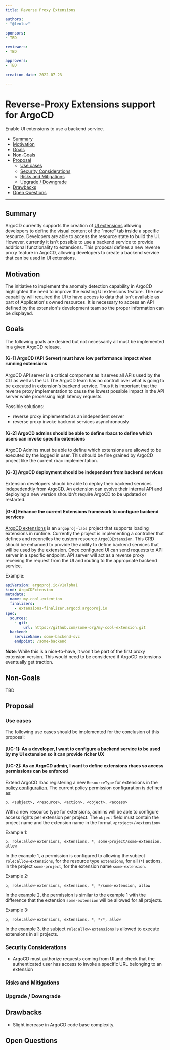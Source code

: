 ```yaml
---
title: Reverse Proxy Extensions

authors:
- "@leoluz"

sponsors:
- TBD

reviewers:
- TBD

approvers:
- TBD

creation-date: 2022-07-23

---
```


# Reverse-Proxy Extensions support for ArgoCD

Enable UI extensions to use a backend service.

* [Summary](#summary)
* [Motivation](#motivation)
* [Goals](#goals)
* [Non-Goals](#non-goals)
* [Proposal](#proposal)
    * [Use cases](#use-cases)
    * [Security Considerations](#security-considerations)
    * [Risks and Mitigations](#risks-and-mitigations)
    * [Upgrade / Downgrade](#upgrade--downgrade)
* [Drawbacks](#drawbacks)
* [Open Questions](#open-questions)

---

## Summary

ArgoCD currently supports the creation of [UI extensions][1] allowing
developers to define the visual content of the "more" tab inside
a specific resource. Developers are able to access the resource state to
build the UI. However, currently it isn't possible to use a backend
service to provide additional functionality to extensions. This proposal
defines a new reverse proxy feature in ArgoCD, allowing developers to
create a backend service that can be used in UI extensions.

## Motivation

The initiative to implement the anomaly detection capability in ArgoCD
highlighted the need to improve the existing UI extensions feature. The
new capability will required the UI to have access to data that isn't
available as part of Application's owned resources. It is necessary to
access an API defined by the extension's development team so the proper
information can be displayed.

## Goals

The following goals are desired but not necessarily all must be
implemented in a given ArgoCD release. 

#### [G-1] ArgoCD (API Server) must have low performance impact when running extensions

ArgoCD API server is a critical component as it serves all APIs used by
the CLI as well as the UI. The ArgoCD team has no controll over what is
going to be executed in extension's backend service. Thus it is important
that the reverse proxy implementation to cause the lowest possible impact
in the API server while processing high latency requests.

Possible solutions:
- reverse proxy implemented as an independent server
- reverse proxy invoke backend services asynchronously

#### [G-2] ArgoCD admins should be able to define rbacs to define which users can invoke specific extensions

ArgoCD Admins must be able to define which extensions are allowed to be
executed by the logged in user. This should be fine grained by ArgoCD
project like the current rbac implementation.

#### [G-3] ArgoCD deployment should be independent from backend services

Extension developers should be able to deploy their backend services
indepedendtly from ArgoCD. An extension can evolve their internal API and
deploying a new version shouldn't require ArgoCD to be updated or
restarted.

#### [G-4] Enhance the current Extensions framework to configure backend services

[ArgoCD extensions][2] is an `argoproj-labs` project that supports loading
extensions in runtime. Currently the project is implementing a controller
that defines and reconciles the custom resource `ArgoCDExtension`. This
CRD should be enhanced to provide the ability to define backend services
that will be used by the extension. Once configured UI can send requests
to API server in a specific endpoint. API server will act as a reverse
proxy receiving the request from the UI and routing to the appropriate
backend service.

Example:
```yaml 
apiVersion: argoproj.io/v1alpha1
kind: ArgoCDExtension
metadata:
  name: my-cool-extention
  finalizers:
    - extensions-finalizer.argocd.argoproj.io
spec:
  sources:
    - git:
        url: https://github.com/some-org/my-cool-extension.git
  backend:
    serviceName: some-backend-svc
    endpoint: /some-backend
```

**Note**: While this is a nice-to-have, it won't be part of the first proxy
extension version. This would need to be considered if ArgoCD extensions
eventually get traction.

## Non-Goals

TBD

## Proposal

### Use cases

The following use cases should be implemented for the conclusion of this
proposal:

#### [UC-1]: As a developer, I want to configure a backend service to be used by my UI extension so it can provide richer UX

#### [UC-2]: As an ArgoCD admin, I want to define extensions rbacs so access permissions can be enforced

Extend ArgoCD rbac registering a new `ResourceType` for extensions in the
[policy configuration][3]. The current policy permission configuration is
defined as:

```
p, <subject>, <resource>, <action>, <object>, <access>
```

With a new resource type for extensions, admins will be able to configure
access rights per extension per project. The `object` field must contain
the project name and the extension name in the format
`<project>/<extension>`

Example 1:

```
p, role:allow-extensions, extensions, *, some-project/some-extension, allow
```

In the example 1, a permission is configured to allowing the subject
`role:allow-extensions`, for the resource type `extensions`, for all (`*`)
actions, in the project `some-project`, for the extension name
`some-extension`.


Example 2:

```
p, role:allow-extensions, extensions, *, */some-extension, allow
```

In the example 2, the permission is similar to the example 1 with the
difference that the extension `some-extension` will be allowed for all
projects.

Example 3:

```
p, role:allow-extensions, extensions, *, */*, allow
```

In the example 3, the subject `role:allow-extensions` is allowed to
execute extensions in all projects.

### Security Considerations

- ArgoCD must authorize requests coming from UI and check that the
  authenticated user has access to invoke a specific URL belonging to an
  extension

### Risks and Mitigations

### Upgrade / Downgrade

## Drawbacks

- Slight increase in ArgoCD code base complexity.

## Open Questions

[1]: https://argo-cd.readthedocs.io/en/stable/developer-guide/ui-extensions/
[2]: https://github.com/argoproj-labs/argocd-extensions
[3]: https://github.com/argoproj/argo-cd/blob/a23bfc3acaa464cbdeafdbbe66d05a121d5d1fb3/server/rbacpolicy/rbacpolicy.go#L17-L25
